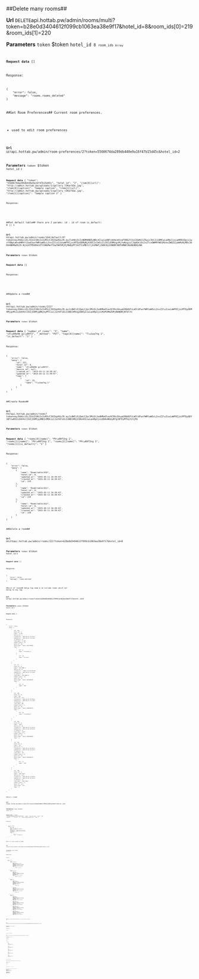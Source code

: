 ##Delete many rooms##


**Url**
<code>DELETE</code>api.hottab.pw/admin/rooms/multi?token=b28e0d3404612f099cb1063ea38e9f17&hotel_id=8&room_ids[0]=219&room_ids[1]=220


**Parameters**
<code>token</code> $token
<code>hotel_id<code> 8
<code>room_ids<code> Array


**Request data**
[]


Response:

```
{
    "error": false,
    "message": "rooms.rooms_deleted"
}

```

##Get Room Preferences##
Current room preferences.

- used to edit room preferences

**Url**
<code>GET</code>api.hottab.pw/admin/room-preferences/2?token=5560674da289db440e9a16f47b15d45c&hotel_id=2


**Parameters**
<code>token</code> $token
<code>hotel_id<code> 2


**Request data**
{
    "token": "5560674da289db440e9a16f47b15d45c",
    "hotel_id": "3",
    "item[0][url]": "http:\/\/admin.hottab.pw\/uploads\/1\/gallery_t3KarSGe.jpg",
    "item[0][caption]": "Sample caption",
    "item[1][url]": "http:\/\/admin.hottab.pw\/uploads\/1\/gallery_t3KarSGe.jpg",
    "item[1][caption]": "Sample caption 2"
}


Response:

```


```

##Set default table##
there are 2 params:
id : id of room
is_default: 0 || 1

**Url**
<code>PUT</code>api.hottab.pw/admin/rooms/164/default/0?token=eyJhbGciOiJIUzI1NiIsInR5cCI6IkpXUyJ9.eyJleHAiOiIxNDM4NDEyNDc4IiwiaXNfcmVmcmVzaF90b2tlbiI6dHJ1ZSwic3ViIjo0MCwiaXNzIjoiaHR0cDpcL1wvYXBpLmhvdHRhYi5wd1wvYWRtaW5cL2xvZ2luIiwiaWF0IjoiMTQzODMyNjA3OCIsIm5iZiI6IjE0MzgzMjYwNzgiLCJqdGkiOiIxZTcxOWM4YWU1MzkxZWQ1ZjdmMzNjMDc3ODU4NDMwOSJ9.NjUzOTM5ODk3ZTI5NGMwYTUwYWU5MjRjMmQyMTI4ZTIxMDJiYjA1MmFjZmNlNjU3NDBlNDFmMWE1NzNkNDQzNA


**Parameters**
<code>token</code> $token


**Request data**
[]


Response:

```


```

##Update a room##


**Url**
<code>POST</code>api.hottab.pw/admin/rooms/222?token=eyJhbGciOiJIUzI1NiIsInR5cCI6IkpXUyJ9.eyJzdWIiOjQwLCJpc3MiOiJodHRwOlwvXC9hcGkuaG90dGFiLm5ldFwvYWRtaW5cL2xvZ2luIiwiaWF0IjoiMTQyODM4MjgxMiIsImV4cCI6IjE0Mjg0NjkyMTIiLCJuYmYiOiIxNDI4MzgyODEyIiwianRpIjoiMzM1MmZkMjBmNDBjNTdlYz


**Parameters**
<code>token</code> $token


**Request data**
{
    "number_of_rooms": "3",
    "name": "ch\u00e9m gi\u00f3",
    "_method": "PUT",
    "tags[0][name]": "T\u1ea7ng 1",
    "is_default": "1"
}


Response:

```
{
    "error": false,
    "data": {
        "id": 222,
        "hotel_id": 8,
        "name": "ch\u00e9m gi\u00f3",
        "device_id": null,
        "created_at": "2015-03-11 16:38:16",
        "updated_at": "2015-03-12 11:49:47",
        "tags": [
            {
                "id": 15,
                "name": "T\u1ea7ng 1"
            }
        ]
    }
}

```

##Create Rooms##


**Url**
<code>POST</code>api.hottab.pw/admin/rooms?token=eyJhbGciOiJIUzI1NiIsInR5cCI6IkpXUyJ9.eyJzdWIiOjQwLCJpc3MiOiJodHRwOlwvXC9hcGkuaG90dGFiLm5ldFwvYWRtaW5cL2xvZ2luIiwiaWF0IjoiMTQyODY1NTcwOSIsImV4cCI6IjE0Mjg3NDIxMDkiLCJuYmYiOiIxNDI4NjU1NzA5IiwianRpIjoiODAxNGUyNTg1NTEyMTUyYzVjMz


**Parameters**
<code>token</code> $token


**Request data**
{
    "rooms[0][name]": "Ph\u00f2ng 1",
    "rooms[1][name]": "Ph\u00f2ng 2",
    "rooms[2][name]": "Ph\u00f2ng 3",
    "rooms[1][is_default]": "1"
}


Response:

```
{
    "error": false,
    "data": [
        {
            "name": "Room(table)010",
            "hotel_id": 8,
            "updated_at": "2015-03-11 16:39:43",
            "created_at": "2015-03-11 16:39:43",
            "id": 224
        },
        {
            "name": "Room(table)011",
            "hotel_id": 8,
            "updated_at": "2015-03-11 16:39:43",
            "created_at": "2015-03-11 16:39:43",
            "id": 225
        },
        {
            "name": "Room(table)012",
            "hotel_id": 8,
            "updated_at": "2015-03-11 16:39:43",
            "created_at": "2015-03-11 16:39:43",
            "id": 226
        }
    ]
}

```

##Delete a room##


**Url**
<code>DELETE</code>api.hottab.pw/admin/rooms/221?token=b28e0d3404612f099cb1063ea38e9f17&hotel_id=8


**Parameters**
<code>token</code> $token
<code>hotel_id<code> 8


**Request data**
[]


Response:

```
{
    "error": false,
    "message": "rooms.deleted"
}

```

##List of rooms##
Emtyp tag name & id include rooms which not belog to any tag

**Url**
<code>GET</code>api.hottab.pw/admin/rooms?token=b28e0d3404612f099cb1063ea38e9f17&hotel_id=8


**Parameters**
<code>token</code> $token
<code>hotel_id<code> 8


**Request data**
[]


Response:

```
{
    "error": false,
    "data": [
        {
            "id": 164,
            "hotel_id": 8,
            "name": "P 103",
            "device_id": 7,
            "created_at": "2015-03-14 11:23:37",
            "updated_at": "2015-06-15 17:11:46",
            "is_default": 0,
            "room_name": "P 103",
            "number_orders": 32,
            "guest_id": 60,
            "guest_name": "Guest_1427170546",
            "tags": [
                {
                    "id": 9,
                    "name": "T\u1ea7ng 1"
                },
                {
                    "id": 18,
                    "name": "Private"
                }
            ]
        },
        {
            "id": 72,
            "hotel_id": 8,
            "name": "VIP ROOM 3",
            "device_id": 6,
            "created_at": "-0001-11-30 00:00:00",
            "updated_at": "2015-06-15 17:11:46",
            "is_default": 0,
            "room_name": "VIP ROOM 3",
            "number_orders": 13,
            "guest_id": 57,
            "guest_name": "Guest_1427169524",
            "tags": [
                {
                    "id": 17,
                    "name": "VIP"
                }
            ]
        },
        {
            "id": 186,
            "hotel_id": 8,
            "name": 205,
            "device_id": null,
            "created_at": "2015-04-10 16:30:46",
            "updated_at": "2015-06-15 17:11:46",
            "is_default": 0,
            "room_name": 205,
            "number_orders": 1,
            "guest_id": 82,
            "guest_name": "Guest_1428658247",
            "tags": [
                {
                    "id": 10,
                    "name": "T\u1ea7ng 2"
                }
            ]
        },
        {
            "id": 187,
            "hotel_id": 8,
            "name": "asdf",
            "device_id": 26,
            "created_at": "2015-04-12 15:49:24",
            "updated_at": "2015-07-09 18:00:38",
            "is_default": 0,
            "room_name": "asdf",
            "number_orders": 1,
            "guest_id": 92,
            "guest_name": "Guest_1436439638",
            "tags": []
        },
        {
            "id": 163,
            "hotel_id": 8,
            "name": "P1",
            "device_id": 5,
            "created_at": "2015-03-13 16:40:51",
            "updated_at": "2015-07-03 22:42:54",
            "is_default": 0,
            "room_name": "P1",
            "number_orders": 0,
            "guest_id": 91,
            "guest_name": "Guest_1435938174",
            "tags": [
                {
                    "id": 17,
                    "name": "VIP"
                }
            ]
        },
        {
            "id": 188,
            "hotel_id": 8,
            "name": "Take Away",
            "device_id": null,
            "created_at": "2015-04-14 17:44:55",
            "updated_at": "2015-07-03 22:42:54",
            "is_default": 0,
            "room_name": "Take Away",
            "number_orders": 0,
            "guest_id": null,
            "guest_name": null,
            "tags": []
        }
    ]
}

```

##View a room##


**Url**
<code>GET</code>api.hottab.pw/admin/rooms/222?token=b28e0d3404612f099cb1063ea38e9f17&hotel_id=8


**Parameters**
<code>token</code> $token
<code>hotel_id<code> 8


**Request data**
{
    "token": "6c40802f49db480f9c8222ff28fc579e",
    "name": "new tax new",
    "rate": "20",
    "amount": "",
    "active": "1",
    "food_categories[0][id]": "100"
}


Response:

```
{
    "error": false,
    "data": {
        "id": 164,
        "hotel_id": 8,
        "name": "ch\u00e9m gi\u00f3",
        "device_id": 7,
        "created_at": "2015-03-14 11:23:37",
        "updated_at": "2015-07-31 15:57:18",
        "is_default": 1,
        "tags": [
            {
                "id": 9,
                "name": "T\u1ea7ng 1"
            }
        ]
    }
}

```

##List of rooms grouped by Tags##


**Url**
<code>GET</code>api.hottab.pw/admin/rooms/tags?token=b28e0d3404612f099cb1063ea38e9f17&hotel_id=8


**Parameters**
<code>token</code> $token
<code>hotel_id<code> 8


**Request data**
[]


Response:

```
{
    "error": false,
    "data": [
        {
            "id": 9,
            "name": "T\u1ea7ng 1",
            "rooms": [
                {
                    "id": 164,
                    "hotel_id": 8,
                    "name": "ch\u00e9m gi\u00f3",
                    "device_id": 7,
                    "created_at": "2015-03-14 11:23:37",
                    "updated_at": "2015-07-31 15:57:18",
                    "is_default": 1,
                    "room_name": "ch\u00e9m gi\u00f3",
                    "guest_id": 26,
                    "guest_name": "Guest_1426307018",
                    "tags": [
                        {
                            "id": 9,
                            "name": "T\u1ea7ng 1"
                        }
                    ]
                }
            ]
        },
        {
            "id": 10,
            "name": "T\u1ea7ng 2",
            "rooms": [
                {
                    "id": 186,
                    "hotel_id": 8,
                    "name": 205,
                    "device_id": null,
                    "created_at": "2015-04-10 16:30:46",
                    "updated_at": "2015-07-31 15:57:18",
                    "is_default": 0,
                    "room_name": 205,
                    "guest_id": 82,
                    "guest_name": "Guest_1428658247",
                    "tags": [
                        {
                            "id": 10,
                            "name": "T\u1ea7ng 2"
                        }
                    ]
                }
            ]
        },
        {
            "id": 17,
            "name": "VIP",
            "rooms": [
                {
                    "id": 72,
                    "hotel_id": 8,
                    "name": "VIP ROOM 3",
                    "device_id": 6,
                    "created_at": "-0001-11-30 00:00:00",
                    "updated_at": "2015-07-31 15:57:18",
                    "is_default": 0,
                    "room_name": "VIP ROOM 3",
                    "guest_id": 11,
                    "guest_name": "Messi",
                    "tags": [
                        {
                            "id": 17,
                            "name": "VIP"
                        }
                    ]
                },
                {
                    "id": 163,
                    "hotel_id": 8,
                    "name": "P1",
                    "device_id": 5,
                    "created_at": "2015-03-13 16:40:51",
                    "updated_at": "2015-07-31 15:57:18",
                    "is_default": 0,
                    "room_name": "P1",
                    "guest_id": 25,
                    "guest_name": "Guest_1426239651",
                    "tags": [
                        {
                            "id": 17,
                            "name": "VIP"
                        }
                    ]
                }
            ]
        },
        {
            "id": null,
            "name": null,
            "rooms": [
                {
                    "id": 187,
                    "hotel_id": 8,
                    "name": "asdf",
                    "device_id": 26,
                    "created_at": "2015-04-12 15:49:24",
                    "updated_at": "2015-07-31 15:57:18",
                    "is_default": 0,
                    "room_name": "asdf",
                    "guest_id": 83,
                    "guest_name": "Guest_1428828565",
                    "tags": []
                },
                {
                    "id": 188,
                    "hotel_id": 8,
                    "name": "Take Away",
                    "device_id": null,
                    "created_at": "2015-04-14 17:44:55",
                    "updated_at": "2015-07-31 15:57:18",
                    "is_default": 0,
                    "room_name": "Take Away",
                    "guest_id": 84,
                    "guest_name": "Guest_1429008295",
                    "tags": []
                },
                {
                    "id": 193,
                    "hotel_id": 8,
                    "name": "Ph\u00f2ng 1",
                    "device_id": null,
                    "created_at": "2015-07-31 15:56:13",
                    "updated_at": "2015-07-31 15:57:18",
                    "is_default": 0,
                    "room_name": "Ph\u00f2ng 1",
                    "guest_id": 93,
                    "guest_name": "Guest_1438332973",
                    "tags": []
                },
                {
                    "id": 194,
                    "hotel_id": 8,
                    "name": "Ph\u00f2ng 2",
                    "device_id": null,
                    "created_at": "2015-07-31 15:56:13",
                    "updated_at": "2015-07-31 15:57:18",
                    "is_default": 0,
                    "room_name": "Ph\u00f2ng 2",
                    "guest_id": 94,
                    "guest_name": "Guest_1438332973",
                    "tags": []
                }
            ]
        }
    ]
}

```

##Delete a Room Preferences##
Delete a room preference field by id

**Url**
<code>DELETE</code>api.hottab.pw/admin/room-preferences/2?token=5560674da289db440e9a16f47b15d45c&hotel_id=2


**Parameters**
<code>token</code> $token
<code>hotel_id<code> 2


**Request data**
[]


Response:

```


```

##List of room tags##


**Url**
<code>GET</code>api.hottab.pw/admin/tags?token=b28e0d3404612f099cb1063ea38e9f17&hotel_id=8&type=2


**Parameters**
<code>token</code> $token
<code>hotel_id<code> 8
<code>type<code> 2


**Request data**
[]


Response:

```
{
    "error": false,
    "data": [
        {
            "id": 9,
            "type": 2,
            "hotel_id": 8,
            "created_at": "2015-03-12 15:12:17",
            "updated_at": "2015-03-12 15:12:17",
            "name": "T\u1ea7ng 1"
        },
        {
            "id": 10,
            "type": 2,
            "hotel_id": 8,
            "created_at": "2015-03-13 13:55:12",
            "updated_at": "2015-03-13 13:55:12",
            "name": "T\u1ea7ng 2"
        },
        {
            "id": 16,
            "type": 2,
            "hotel_id": 8,
            "created_at": "2015-03-13 14:13:02",
            "updated_at": "2015-03-13 14:13:02",
            "name": "T\u1ea7ng 3"
        },
        {
            "id": 17,
            "type": 2,
            "hotel_id": 8,
            "created_at": "2015-03-13 14:13:06",
            "updated_at": "2015-03-13 14:13:06",
            "name": "VIP"
        },
        {
            "id": 18,
            "type": 2,
            "hotel_id": 8,
            "created_at": "2015-03-13 16:40:33",
            "updated_at": "2015-03-13 16:40:33",
            "name": "Private"
        }
    ]
}

```

##List of rooms by Tag ID##


**Url**
<code>GET</code>api.hottab.pw/admin/rooms/tags/15?token=b28e0d3404612f099cb1063ea38e9f17&hotel_id=8.


**Parameters**
<code>token</code> $token
<code>hotel_id<code> 8.


**Request data**
[]


Response:

```
{
    "error": false,
    "data": {
        "id": 9,
        "type": 2,
        "hotel_id": 8,
        "created_at": "2015-03-12 15:12:17",
        "updated_at": "2015-03-12 15:12:17",
        "name": "T\u1ea7ng 1",
        "rooms": [
            {
                "id": 164,
                "hotel_id": 8,
                "name": "ch\u00e9m gi\u00f3",
                "device_id": 7,
                "created_at": "2015-03-14 11:23:37",
                "updated_at": "2015-07-31 15:57:18",
                "is_default": 1,
                "room_name": "ch\u00e9m gi\u00f3",
                "guest_id": 26,
                "guest_name": "Guest_1426307018",
                "tags": [
                    {
                        "id": 9,
                        "name": "T\u1ea7ng 1"
                    }
                ]
            }
        ]
    }
}

```

##Get All Room Preferences##
List of rooms with preferences by hotel_id

**Url**
<code>GET</code>api.hottab.pw/admin/room-preferences?token=5560674da289db440e9a16f47b15d45c&hotel_id=2


**Parameters**
<code>token</code> $token
<code>hotel_id<code> 2


**Request data**
{
    "token": "5560674da289db440e9a16f47b15d45c",
    "hotel_id": "3",
    "item[0][url]": "http:\/\/admin.hottab.pw\/uploads\/1\/gallery_t3KarSGe.jpg",
    "item[0][caption]": "Sample caption",
    "item[1][url]": "http:\/\/admin.hottab.pw\/uploads\/1\/gallery_t3KarSGe.jpg",
    "item[1][caption]": "Sample caption 2"
}


Response:

```


```

##Create & Update Hotel Preferences##
Create of update room preference field

- if has id field : update

- if doesn't have id field : create new



**Url**
<code>POST</code>api.hottab.pw/admin/room-preferences/


**Parameters**
<code>api_hottab_pw/admin/room-preferences/<code> 


**Request data**
{
    "token": "5560674da289db440e9a16f47b15d45c",
    "hotel_id": "2",
    "preferences[0][id]": "1",
    "preferences[0][label]": "Field two",
    "preferences[0][type]": "select",
    "preferences[0][sort_order]": "1",
    "preferences[0][required]": "1",
    "preferences[0][values][0]": "0",
    "preferences[0][values][1]": "1",
    "preferences[0][default_value]": "0",
    "preferences[0][field_options][desc]": "This is test field"
}


Response:

```


```

